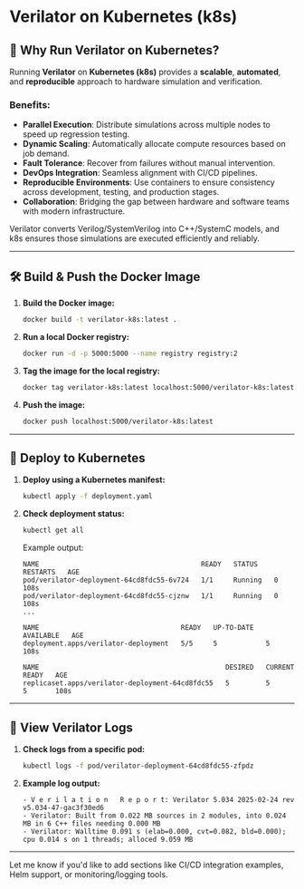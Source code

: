 # Verilator on Kubernetes (k8s)

## 🧠 Why Run Verilator on Kubernetes?

Running **Verilator** on **Kubernetes (k8s)** provides a **scalable**, **automated**, and **reproducible** approach to hardware simulation and verification. 

### Benefits:
- **Parallel Execution**: Distribute simulations across multiple nodes to speed up regression testing.
- **Dynamic Scaling**: Automatically allocate compute resources based on job demand.
- **Fault Tolerance**: Recover from failures without manual intervention.
- **DevOps Integration**: Seamless alignment with CI/CD pipelines.
- **Reproducible Environments**: Use containers to ensure consistency across development, testing, and production stages.
- **Collaboration**: Bridging the gap between hardware and software teams with modern infrastructure.

Verilator converts Verilog/SystemVerilog into C++/SystemC models, and k8s ensures those simulations are executed efficiently and reliably.

---

## 🛠️ Build & Push the Docker Image

1. **Build the Docker image:**
   ```bash
   docker build -t verilator-k8s:latest .
   ```

2. **Run a local Docker registry:**
   ```bash
   docker run -d -p 5000:5000 --name registry registry:2
   ```

3. **Tag the image for the local registry:**
   ```bash
   docker tag verilator-k8s:latest localhost:5000/verilator-k8s:latest
   ```

4. **Push the image:**
   ```bash
   docker push localhost:5000/verilator-k8s:latest
   ```

---

## 🚀 Deploy to Kubernetes

1. **Deploy using a Kubernetes manifest:**
   ```bash
   kubectl apply -f deployment.yaml
   ```

2. **Check deployment status:**
   ```bash
   kubectl get all
   ```

   Example output:
   ```
   NAME                                        READY   STATUS    RESTARTS   AGE
   pod/verilator-deployment-64cd8fdc55-6v724   1/1     Running   0          108s
   pod/verilator-deployment-64cd8fdc55-cjznw   1/1     Running   0          108s
   ...

   NAME                                   READY   UP-TO-DATE   AVAILABLE   AGE
   deployment.apps/verilator-deployment   5/5     5            5           108s

   NAME                                              DESIRED   CURRENT   READY   AGE
   replicaset.apps/verilator-deployment-64cd8fdc55   5         5         5       108s
   ```

---

## 📄 View Verilator Logs

1. **Check logs from a specific pod:**
   ```bash
   kubectl logs -f pod/verilator-deployment-64cd8fdc55-zfpdz
   ```

2. **Example log output:**
   ```
   - V e r i l a t i o n   R e p o r t: Verilator 5.034 2025-02-24 rev v5.034-47-gac3f30ed6
   - Verilator: Built from 0.022 MB sources in 2 modules, into 0.024 MB in 6 C++ files needing 0.000 MB
   - Verilator: Walltime 0.091 s (elab=0.000, cvt=0.082, bld=0.000); cpu 0.014 s on 1 threads; alloced 9.059 MB
   ```

---

Let me know if you'd like to add sections like CI/CD integration examples, Helm support, or monitoring/logging tools.
